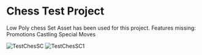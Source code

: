 # Chess Test Project
 
Low Poly chess Set Asset has been used for this project.
Features missing:
Promotions
Castling
Special Moves

![TestChesSC](https://user-images.githubusercontent.com/95224827/177557609-08f8dc6f-6cbb-4c3f-ba27-0ea4c33742de.PNG)
![TestChesSC1](https://user-images.githubusercontent.com/95224827/177557612-715966d8-cb1a-44f2-8033-3b38b0737d75.PNG)

